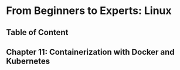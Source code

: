 # From Beginners to Experts: Linux
## Table of Content
## Chapter 11: Containerization with Docker and Kubernetes
